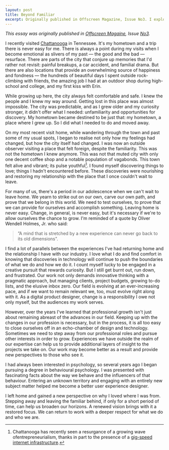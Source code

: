 ```yaml
---
layout: post
title: Beyond Familiar
excerpt: Originally published in Offscreen Magazine, Issue No3. I explore the parallels between visiting the city I grew up in and career burnout.
---
```


*This essay was originally published in [Offscreen Magaine](http://www.offscreenmag.com), Issue [No3](http://www.offscreenmag.com/issue3*/).*

I recently visited [Chattanooga](https://en.wikipedia.org/wiki/Chattanooga,_Tennessee) in Tennessee. It's my hometown and a trip there is never easy for me. There is always a point during my visits when I become emotional as slivers of my past — the good and the bad — resurface. There are parts of the city that conjure up memories that I'd rather not revisit: painful breakups, a car accident, and familial drama. But there are also locations that provide an overwhelming source of happiness and fondness — the hundreds of beautiful days I spent outside rock-climbing with friends, the amazing job I had at an outdoor shop during high-school and college, and my first kiss with Erin.

While growing up here, the city always felt comfortable and safe. I knew the people and I knew my way around. Getting lost in this place was almost impossible. The city was predictable, and as I grew older and my curiosity stronger, it didn't offer what I needed: unfamiliarity and opportunities for discovery. My hometown became destined to be just that: my hometown, a place where I grew up. So I did what I needed to do and moved away.

On my most recent visit home, while wandering through the town and past some of my usual spots, I began to realise not only how my feelings had changed, but how the city itself had changed. I was now an outside observer visiting a place that felt foreign, despite the familiarity. This was not the hometown I knew anymore. This was not that muted city with only one decent coffee shop and a notable population of vagabonds. This town felt alive and vibrant; its pulse youthful[^fn-gig_city]. I found myself discovering things to love; things I hadn't encountered before. These discoveries were nourishing and restoring my relationship with the place that I once couldn't wait to leave.

For many of us, there's a period in our adolescence when we can't wait to leave home. We yearn to strike out on our own, carve our own path, and prove that we belong in this world. We need to test ourselves, to prove that we can provide for ourselves and accomplish something. Leaving home is never easy. Change, in general, is never easy, but it's necessary if we're to allow ourselves the chance to grow. I'm reminded of a quote by Oliver Wendell Holmes, Jr. who said:

> ”A mind that is stretched by a new experience can never go back to its old dimensions". 

I find a lot of parallels between the experiences I've had returning home and the relationship I have with our industry. I love what I do and find comfort in knowing that discoveries in technology will continue to push the boundaries of what we do and how we do it. I count myself lucky to be engaged in a creative pursuit that rewards curiosity. But I still get burnt out, run down, and frustrated. Our work not only demands innovative thinking with a pragmatic approach, but managing clients, project budgets, growing to-do lists, and the elusive inbox zero. Our field is evolving at an ever-increasing pace, and if we want to remain relevant we, too, must evolve right along with it. As a digital product designer, change is a responsibility I owe not only myself, but the audiences my work serves.

However, over the years I've learned that professional growth isn't just about remaining abreast of the advances in our field. Keeping up with the changes in our profession is necessary, but in the process, it is all too easy to close ourselves off in an echo-chamber of design and technology. Sometimes we need to step away from our professional roles and pursue other interests in order to grow. Experiences we have outside the realm of our expertise can help us to provide additional layers of insight to the projects we take on. Our work may become better as a result and provide new perspectives to those who see it.

I had always been interested in psychology, so several years ago I began pursuing a degree in behavioural psychology. I was presented with fascinating facts about the way we behave and the influencers of that behaviour. Entering an unknown territory and engaging with an entirely new subject matter helped me become a better user experience designer.

I left home and gained a new perspective on why I loved where I was from. Stepping away and leaving the familiar behind, if only for a short period of time, can help us broaden our horizons. A renewed vision brings with it a restored focus. We can return to work with a deeper respect for what we do and who we are.

[^fn-gig_city]: Chattanooga has recently seen a resurgance of a growing wave ofentrepreneurialism, thanks in part to the presence of a [gig-speed internet infrastructure](http://www.thegigtank.com/). 
